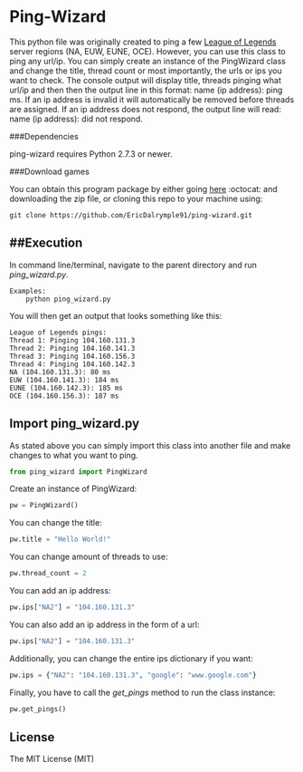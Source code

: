 Ping-Wizard
==================
This python file was originally created to ping a few [League of Legends](http://na.leagueoflegends.com/) server regions (NA, EUW, EUNE, OCE). However, you can use 
this class to ping any url/ip. You can simply create an instance of the PingWizard class and change the title, thread count or most importantly, the urls or ips 
you want to check. The console output will display title, threads pinging what url/ip and then then the output line in this format: name (ip address): ping ms. If an 
ip address is invalid it will automatically be removed before threads are assigned. If an ip address does not respond, the output line will read: name (ip address): 
did not respond.

###Dependencies

ping-wizard requires Python 2.7.3 or newer.

###Download games

You can obtain this program package by either going [here](https://github.com/EricDalrymple91/ping-wizard) :octocat: and downloading the zip file, or 
cloning this repo to your machine using:

	git clone https://github.com/EricDalrymple91/ping-wizard.git
	
##Execution
----------------
In command line/terminal, navigate to the parent directory and run *ping_wizard.py*.

	Examples:
		python ping_wizard.py
	
You will then get an output that looks something like this:
```
League of Legends pings:
Thread 1: Pinging 104.160.131.3
Thread 2: Pinging 104.160.141.3
Thread 3: Pinging 104.160.156.3
Thread 4: Pinging 104.160.142.3
NA (104.160.131.3): 80 ms
EUW (104.160.141.3): 184 ms
EUNE (104.160.142.3): 185 ms
OCE (104.160.156.3): 187 ms
```

## Import ping_wizard.py

As stated above you can simply import this class into another file and make changes to what you want to ping. 
```python
from ping_wizard import PingWizard
```
Create an instance of PingWizard:
```python
pw = PingWizard()
```
You can change the title:
```python
pw.title = "Hello World!"
```
You can change amount of threads to use:
```python
pw.thread_count = 2
```
You can add an ip address:
```python
pw.ips["NA2"] = "104.160.131.3"
```
You can also add an ip address in the form of a url:
```python
pw.ips["NA2"] = "104.160.131.3"
```
Additionally, you can change the entire ips dictionary if you want:
```python
pw.ips = {"NA2": "104.160.131.3", "google": "www.google.com"}
```
Finally, you have to call the *get_pings* method to run the class instance:
```python
pw.get_pings()
```

## License

The MIT License (MIT)
